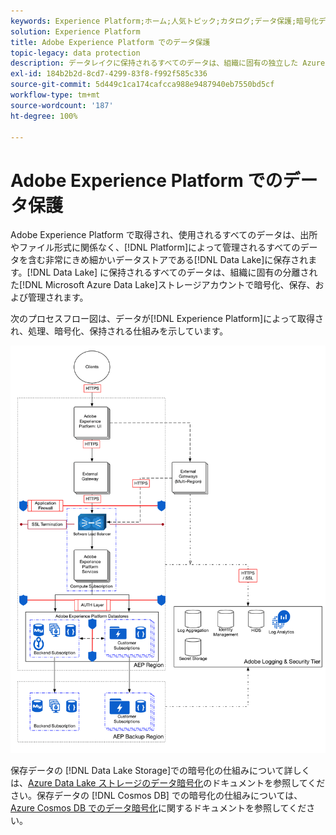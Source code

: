 ```yaml
---
keywords: Experience Platform;ホーム;人気トピック;カタログ;データ保護;暗号化データレイク
solution: Experience Platform
title: Adobe Experience Platform でのデータ保護
topic-legacy: data protection
description: データレイクに保持されるすべてのデータは、組織に固有の独立した Azure Data Lake Storage アカウントで暗号化、保存、管理されます。次のプロセスフロー図は、Experience Platform でのデータの取得、処理、暗号化、保持の仕組みを示しています。
exl-id: 184b2b2d-8cd7-4299-83f8-f992f585c336
source-git-commit: 5d449c1ca174cafcca988e9487940eb7550bd5cf
workflow-type: tm+mt
source-wordcount: '187'
ht-degree: 100%

---
```


# Adobe Experience Platform でのデータ保護

Adobe Experience Platform で取得され、使用されるすべてのデータは、出所やファイル形式に関係なく、[!DNL Platform]によって管理されるすべてのデータを含む非常にきめ細かいデータストアである[!DNL Data Lake]に保存されます。[!DNL Data Lake] に保持されるすべてのデータは、組織に固有の分離された[!DNL Microsoft Azure Data Lake]ストレージアカウントで暗号化、保存、および管理されます。

次のプロセスフロー図は、データが[!DNL Experience Platform]によって取得され、処理、暗号化、保持される仕組みを示しています。

![](images/data-protection/flow.png)

保存データの [!DNL Data Lake Storage]での暗号化の仕組みについて詳しくは、[Azure Data Lake ストレージのデータ暗号化](https://docs.microsoft.com/ja-jp/azure/data-lake-store/data-lake-store-encryption)のドキュメントを参照してください。保存データの [!DNL Cosmos DB] での暗号化の仕組みについては、[Azure Cosmos DB でのデータ暗号化](https://docs.microsoft.com/ja-jp/azure/cosmos-db/database-encryption-at-rest)に関するドキュメントを参照してください。
